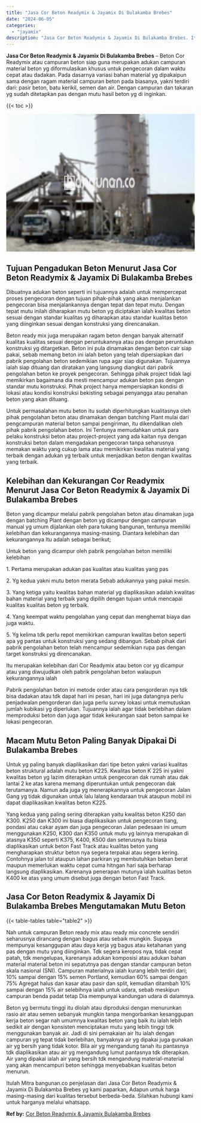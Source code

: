 ```yaml
---
title: "Jasa Cor Beton Readymix & Jayamix Di Bulakamba Brebes"
date: "2024-06-05"
categories: 
  - "jayamix"
description: "Jasa Cor Beton Readymix & Jayamix Di Bulakamba Brebes. Itulah Mitra bangunan.co penjelasan dari Jasa Cor Beton Readymix & Jayamix Di Bulakamba Brebes yg kami..."
---
```


**Jasa Cor Beton Readymix & Jayamix Di Bulakamba Brebes** – Beton Cor Readymix atau campuran beton siap guna merupakan adukan campuran material beton yg diformulasikan khusus untuk pengecoran dalam waktu cepat atau dadakan. Pada dasarnya variasi bahan material yg dipakaipun sama dengan ragam material campuran beton pada biasanya, yakni terdiri dari: pasir beton, batu kerikil, semen dan air. Dengan campuran dan takaran yg sudah ditetapkan pas dengan mutu hasil beton yg di inginkan.

{{< toc >}}

![Jasa Cor Beton Readymix & Jayamix Di Bulakamba Brebes](/images/jasa-cor-readymix-24.png)

## Tujuan Pengadukan Beton Menurut Jasa Cor Beton Readymix & Jayamix Di Bulakamba Brebes

Dibuatnya adukan beton seperti ini tujuannya adalah untuk mempercepat proses pengecoran dengan tujuan pihak-pihak yang akan menjalankan pengecoran bisa menjalankannya dengan tepat dan tepat mutu. Dengan tepat mutu inilah diharapkan mutu beton yg diciptakan ialah kwalitas beton sesuai dengan standar kualitas yg diharapkan atau standar kualitas beton yang diinginkan sesuai dengan konstruksi yang direncanakan.

Beton ready mix juga merupakan ragam beton dengan banyak alternatif kualitas kualitas sesuai dengan peruntukannya atau pas dengan peruntukan konstruksi yg ditargetkan. Beton ini pula dinamakan dengan beton cair siap pakai, sebab memang beton ini ialah beton yang telah dipersiapkan dari pabrik pengolahan beton sedemikian rupa agar siap digunakan. Tujuannya ialah siap dituang dan diratakan yang langsung diangkut dari pabrik pengolahan beton ke proyek pengecoran. Sehingga pihak project tidak lagi memikirkan bagaimana dia mesti mencampur adukan beton pas dengan standar mutu konstruksi. Pihak project hanya mempersiapkan kondisi di lokasi atau kondisi konstruksi bekisting sebagai penyangga atau penahan beton yang akan dituang.

Untuk permasalahan mutu beton itu sudah diperhitungkan kualitasnya oleh pihak pengolahan beton atau dinamakan dengan batching Plant mulai dari pengcampuran material beton sampai pengiriman, itu dikendalikan oleh pihak pabrik pengolahan beton. Ini Tentunya memudahkan untuk para pelaku konstruksi beton atau project-project yang ada kaitan nya dengan konstruksi beton dalam mengadakan pengecoran tanpa seharusnya memakan waktu yang cukup lama atau memikirkan kwalitas material yang terbaik dengan adukan yg terbaik untuk menjadikan beton dengan kwalitas yang terbaik.

## Kelebihan dan Kekurangan Cor Readymix Menurut Jasa Cor Beton Readymix & Jayamix Di Bulakamba Brebes

Beton yang dicampur melalui pabrik pengolahan beton atau dinamakan juga dengan batching Plant dengan beton yg dicampur dengan campuran manual yg umum dijalankan oleh para tukang bangunan, tentunya memiliki kelebihan dan kekurangannya masing-masing. Diantara kelebihan dan kekurangannya Itu adalah sebagai berikut;

Untuk beton yang dicampur oleh pabrik pengolahan beton memiliki kelebihan

1\. Pertama merupakan adukan pas kualitas atau kualitas yang pas

2\. Yg kedua yakni mutu beton merata Sebab adukannya yang pakai mesin.

3\. Yang ketiga yaitu kwalitas bahan material yg diaplikasikan adalah kwalitas bahan material yang terbaik yang dipilih dengan tujuan untuk mencapai kualitas kualitas beton yg terbaik.

4\. Yang keempat waktu pengolahan yang cepat dan menghemat biaya dan juga waktu.

5\. Yg kelima tdk perlu repot memikirkan campuran kwalitas beton seperti apa yg pantas untuk konstruksi yang sedang dibangun. Sebab pihak dari pabrik pengolahan beton telah mencampur sedemikian rupa pas dengan target konstruksi yg direncanakan.

Itu merupakan kelebihan dari Cor Readymix atau beton cor yg dicampur atau yang diwujudkan oleh pabrik pengolahan beton walaupun kekurangannya ialah

Pabrik pengolahan beton ini metode order atau cara pengorderan nya tdk bisa dadakan atau tdk dapat hari ini pesan, hari ini juga datangnya perlu penjadwalan pengorderan dan juga perlu survey lokasi untuk memutuskan jumlah kubikasi yg diperlukan. Tujuannya ialah agar tidak berlebihan dalam memproduksi beton dan juga agar tidak kekurangan saat beton sampai ke lokasi pengecoran.

## Macam Mutu Beton Paling Banyak Dipakai Di Bulakamba Brebes

Untuk yg paling banyak diaplikasikan dari tipe beton yakni variasi kualitas beton struktural adalah mutu beton K225. Kwalitas beton K 225 ini yakni kwalitas beton yg lazim diterapkan untuk pengecoran dak rumah atau dak lantai 2 ke atas karena memang diperuntukan untuk pengecoran dak terutamanya. Namun ada juga yg menerapkannya untuk pengecoran Jalan Gang yg tidak digunakan untuk lalu lalang kendaraan truk ataupun mobil ini dapat diaplikasikan kwalitas beton K225.

Yang kedua yang paling sering diterapkan yaitu kwalitas beton K250 dan K300. K250 dan K300 ini biasa diaplikasikan untuk pengecoran tiang, pondasi atau cakar ayam dan juga pengecoran Jalan pedesaan ini umum menggunakan K250, K300 dan K350 untuk mutu yg lainnya merupakan di atasnya K350 seperti K375, K400, K500 dan seterusnya itu biasa diaplikasikan untuk beton Fast Track atau kualitas beton yang mengharapkan struktur beton nya segera terpakai atau segera kering. Contohnya jalan tol ataupun lahan parkiran yg membutuhkan beban berat maupun memerlukan waktu cepat cuma hitngan hari saja berharap langsung diaplikasikan. Karenanya penerapan mutunya ialah kualitas beton K400 ke atas yang umum disebut juga dengan beton Fast Track.

## Jasa Cor Beton Readymix & Jayamix Di Bulakamba Brebes Mengutamakan Mutu Beton

{{< table-tables table="table2" >}}

Nah untuk campuran Beton ready mix atau ready mix concrete sendiri seharusnya dirancang dengan bagus atau sebaik mungkin. Supaya mempunyai kesanggupan atau daya kerja yg bagus atau ketahanan yang pas dengan mutu yang diinginkan. Tdk segera keropos nya, tidak cepat patah, tdk mengelupas, karenanya adukan komposisi atau adukan bahan material material beton ini sepatutnya pas dengan standar campuran beton skala nasional (SNI). Campuran materialnya ialah kurang lebih terdiri dari; 10% sampai dengan 15% semen Portland, kemudian 60% sampai dengan 75% Agregat halus dan kasar atau pasir dan split, kemudian ditambah 10% sampai dengan 15% air selebihnya ialah untuk udara, sebab meskipun campuran benda padat tetap Dia mempunyai kandungan udara di dalamnya.

Beton yg bermutu tinggi itu diolah atau diproduksi dengan menurunkan rasio air atau semen sebanyak mungkin tanpa mengorbankan kesanggupan kerja beton segar nah umumnya kwalitas beton yang baik itu ialah lebih sedikit air dengan konsisten menciptakan mutu yang lebih tinggi tdk menggunakan banyak air. Jadi di sini pemakaian air Itu ialah dengan campuran yg tepat tidak berlebihan, banyaknya air yg dipakai juga gunakan air yg bersih yang tidak kotor. Bila air yg mengandung tanah itu pantasnya tdk diaplikasikan atau air yg mengandung lumut pantasnya tdk diterapkan. Air yang dipakai ialah air yang bersih tdk mengandung material-material yang akan mencampuri beton sehingga menyebabkan kualitas beton menurun.

Itulah Mitra bangunan.co penjelasan dari Jasa Cor Beton Readymix & Jayamix Di Bulakamba Brebes yg kami paparkan, Adapun untuk harga masing-masing dari kualitas tersebut berbeda-beda. Silahkan hubungi kami untuk harganya melalui whatsapp.

**Ref by:** [Cor Beton Readymix & Jayamix Bulakamba Brebes](https://id.wikipedia.org/wiki/Cor)
